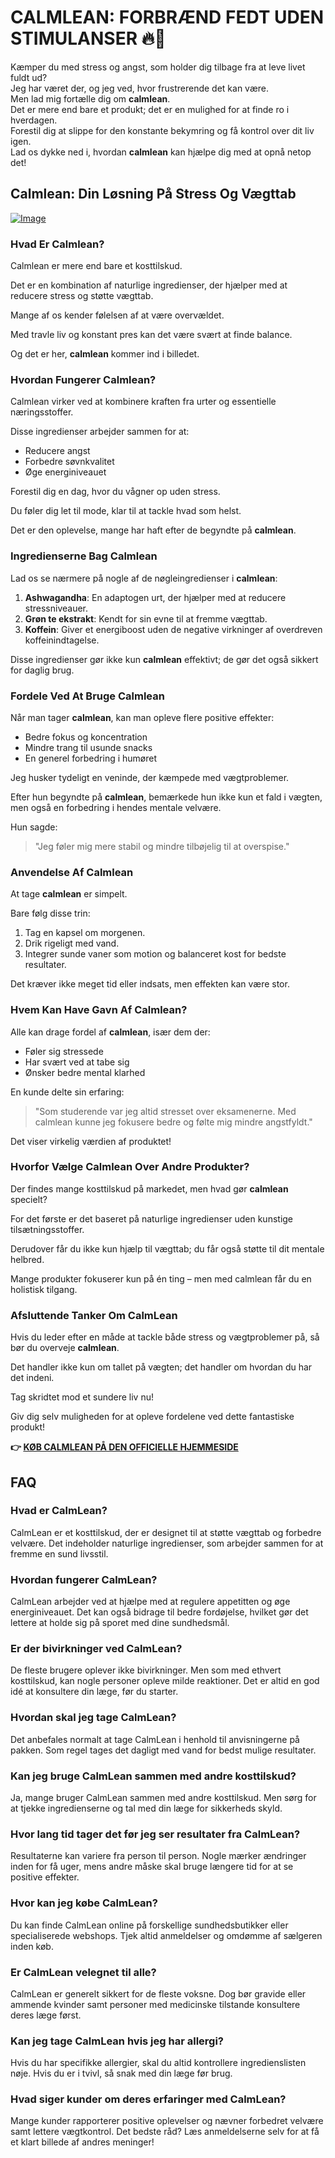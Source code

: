 # CALMLEAN: FORBRÆND FEDT UDEN STIMULANSER 🔥💪

Kæmper du med stress og angst, som holder dig tilbage fra at leve livet fuldt ud?  
Jeg har været der, og jeg ved, hvor frustrerende det kan være.  
Men lad mig fortælle dig om **calmlean**.  
Det er mere end bare et produkt; det er en mulighed for at finde ro i hverdagen.  
Forestil dig at slippe for den konstante bekymring og få kontrol over dit liv igen.  
Lad os dykke ned i, hvordan **calmlean** kan hjælpe dig med at opnå netop det!

## Calmlean: Din Løsning På Stress Og Vægttab

[![Image](https://www2.sellhealth.com/238/calmlean_5_1.jpg)](https://gchaffi.com/bu042u9i)

### Hvad Er Calmlean?

Calmlean er mere end bare et kosttilskud. 

Det er en kombination af naturlige ingredienser, der hjælper med at reducere stress og støtte vægttab.

Mange af os kender følelsen af at være overvældet. 

Med travle liv og konstant pres kan det være svært at finde balance.

Og det er her, **calmlean** kommer ind i billedet.

### Hvordan Fungerer Calmlean?

Calmlean virker ved at kombinere kraften fra urter og essentielle næringsstoffer.

Disse ingredienser arbejder sammen for at:

- Reducere angst
- Forbedre søvnkvalitet
- Øge energiniveauet

Forestil dig en dag, hvor du vågner op uden stress. 

Du føler dig let til mode, klar til at tackle hvad som helst. 

Det er den oplevelse, mange har haft efter de begyndte på **calmlean**.

### Ingredienserne Bag Calmlean

Lad os se nærmere på nogle af de nøgleingredienser i **calmlean**:

1. **Ashwagandha**: En adaptogen urt, der hjælper med at reducere stressniveauer.
2. **Grøn te ekstrakt**: Kendt for sin evne til at fremme vægttab.
3. **Koffein**: Giver et energiboost uden de negative virkninger af overdreven koffeinindtagelse.

Disse ingredienser gør ikke kun **calmlean** effektivt; de gør det også sikkert for daglig brug.

### Fordele Ved At Bruge Calmlean

Når man tager **calmlean**, kan man opleve flere positive effekter:

- Bedre fokus og koncentration
- Mindre trang til usunde snacks
- En generel forbedring i humøret

Jeg husker tydeligt en veninde, der kæmpede med vægtproblemer. 

Efter hun begyndte på **calmlean**, bemærkede hun ikke kun et fald i vægten, men også en forbedring i hendes mentale velvære.

Hun sagde: 
> "Jeg føler mig mere stabil og mindre tilbøjelig til at overspise."

### Anvendelse Af Calmlean

At tage **calmlean** er simpelt.

Bare følg disse trin:

1. Tag en kapsel om morgenen.
2. Drik rigeligt med vand.
3. Integrer sunde vaner som motion og balanceret kost for bedste resultater.

Det kræver ikke meget tid eller indsats, men effekten kan være stor.

### Hvem Kan Have Gavn Af Calmlean?

Alle kan drage fordel af **calmlean**, især dem der:

- Føler sig stressede
- Har svært ved at tabe sig
- Ønsker bedre mental klarhed

En kunde delte sin erfaring:
> "Som studerende var jeg altid stresset over eksamenerne. Med calmlean kunne jeg fokusere bedre og følte mig mindre angstfyldt."

Det viser virkelig værdien af produktet!

### Hvorfor Vælge Calmlean Over Andre Produkter?

Der findes mange kosttilskud på markedet, men hvad gør **calmlean** specielt? 

For det første er det baseret på naturlige ingredienser uden kunstige tilsætningsstoffer.

Derudover får du ikke kun hjælp til vægttab; du får også støtte til dit mentale helbred.

Mange produkter fokuserer kun på én ting – men med calmlean får du en holistisk tilgang.

### Afsluttende Tanker Om CalmLean

Hvis du leder efter en måde at tackle både stress og vægtproblemer på, så bør du overveje **calmlean**. 

Det handler ikke kun om tallet på vægten; det handler om hvordan du har det indeni.

Tag skridtet mod et sundere liv nu!

Giv dig selv muligheden for at opleve fordelene ved dette fantastiske produkt!



**👉 [KØB CALMLEAN PÅ DEN OFFICIELLE HJEMMESIDE](https://gchaffi.com/bu042u9i)**

## FAQ

### Hvad er CalmLean?

CalmLean er et kosttilskud, der er designet til at støtte vægttab og forbedre velvære. Det indeholder naturlige ingredienser, som arbejder sammen for at fremme en sund livsstil.

### Hvordan fungerer CalmLean?

CalmLean arbejder ved at hjælpe med at regulere appetitten og øge energiniveauet. Det kan også bidrage til bedre fordøjelse, hvilket gør det lettere at holde sig på sporet med dine sundhedsmål.

### Er der bivirkninger ved CalmLean?

De fleste brugere oplever ikke bivirkninger. Men som med ethvert kosttilskud, kan nogle personer opleve milde reaktioner. Det er altid en god idé at konsultere din læge, før du starter.

### Hvordan skal jeg tage CalmLean?

Det anbefales normalt at tage CalmLean i henhold til anvisningerne på pakken. Som regel tages det dagligt med vand for bedst mulige resultater.

### Kan jeg bruge CalmLean sammen med andre kosttilskud?

Ja, mange bruger CalmLean sammen med andre kosttilskud. Men sørg for at tjekke ingredienserne og tal med din læge for sikkerheds skyld.

### Hvor lang tid tager det før jeg ser resultater fra CalmLean?

Resultaterne kan variere fra person til person. Nogle mærker ændringer inden for få uger, mens andre måske skal bruge længere tid for at se positive effekter.

### Hvor kan jeg købe CalmLean?

Du kan finde CalmLean online på forskellige sundhedsbutikker eller specialiserede webshops. Tjek altid anmeldelser og omdømme af sælgeren inden køb.

### Er CalmLean velegnet til alle?

CalmLean er generelt sikkert for de fleste voksne. Dog bør gravide eller ammende kvinder samt personer med medicinske tilstande konsultere deres læge først.

### Kan jeg tage CalmLean hvis jeg har allergi?

Hvis du har specifikke allergier, skal du altid kontrollere ingredienslisten nøje. Hvis du er i tvivl, så snak med din læge før brug.

### Hvad siger kunder om deres erfaringer med CalmLean?

Mange kunder rapporterer positive oplevelser og nævner forbedret velvære samt lettere vægtkontrol. Det bedste råd? Læs anmeldelserne selv for at få et klart billede af andres meninger!